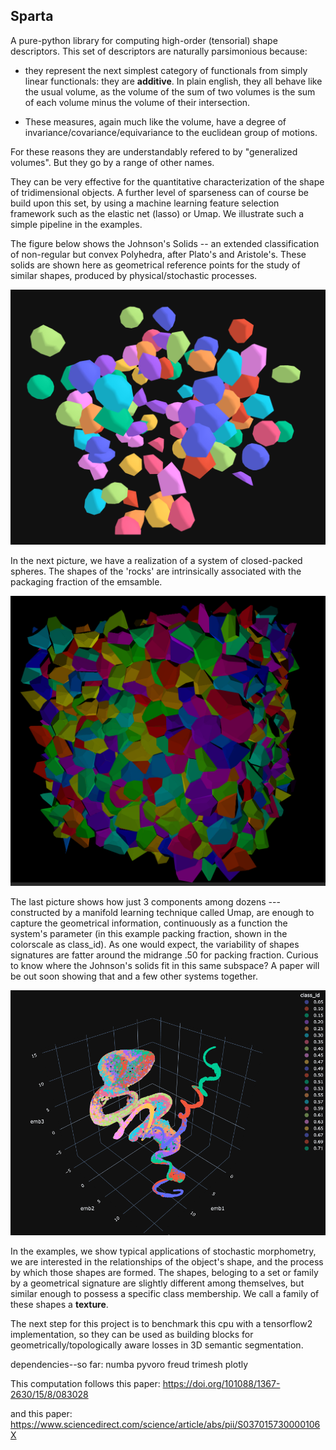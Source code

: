 ## Sparta
A pure-python library for computing high-order (tensorial) shape descriptors. This set of descriptors are naturally parsimonious because:

* they represent the next simplest category of functionals from simply linear functionals: they are **additive**. In plain english, they all behave like the usual volume, as the volume of the sum of two volumes is the sum of each volume minus the volume of their intersection.  

* These measures, again much like the volume, have a degree of invariance/covariance/equivariance to the euclidean group of motions. 

For these reasons they are understandably refered to by "generalized volumes". But they go by a range of other names. 

They can be very effective for the quantitative characterization of the shape of tridimensional objects. A further level of sparseness can of course be build upon this set, by using a machine learning feature selection framework such as the elastic net (lasso) or Umap. We illustrate such a simple pipeline in the examples. 

The figure below shows the Johnson's Solids -- an extended classification of non-regular but convex Polyhedra, after Plato's and Aristole's. These solids are shown here as geometrical reference points for the study of similar shapes, produced by physical/stochastic processes. 

<img src="jsolids.png" alt='bla' width="555"/>

In the next picture, we have a realization of a system of closed-packed spheres. The shapes of the 'rocks' are intrinsically associated with the packaging fraction of the emsamble.

<img src="hard_spheres_lump.png" width="555"/>

The last picture shows how just 3 components among dozens --- constructed by a manifold learning technique called Umap, are enough to capture the geometrical information, continuously as a function the system's parameter (in this example packing fraction, shown in the colorscale as class_id). As one would expect, the variability of shapes signatures are fatter around the midrange .50 for packing fraction. Curious to know where the Johnson's solids fit in this same subspace? A paper will be out soon showing that and a few other systems together.   

<img src="umap_hard_spheres.png" width="555"/>  

In the examples, we show typical applications of stochastic morphometry, we are interested in the relationships of the object's shape, and the process by which those shapes are formed. The shapes, beloging to a set or family by a geometrical signature are slightly different among themselves, but similar enough to possess a specific class membership. We call a family of these shapes a **texture**.  

The next step for this project is to benchmark this cpu with a tensorflow2 implementation, so they can be used as building blocks for geometrically/topologically aware losses in 3D semantic segmentation. 


dependencies--so far:
    numba
    pyvoro 
    freud 
    trimesh
    plotly

This computation follows this paper: 
https://doi.org/101088/1367-2630/15/8/083028

and this paper:
https://www.sciencedirect.com/science/article/abs/pii/S037015730000106X

